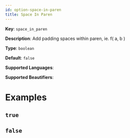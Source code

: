 ```yaml
---
id: option-space-in-paren
title: Space In Paren
---
```

**Key**: `space_in_paren`

**Description**: Add padding spaces within paren, ie. f( a, b )

**Type**: `boolean`

**Default**: `false`

**Supported Languages**: 

**Supported Beautifiers**: 

# Examples
## `true`
## `false`